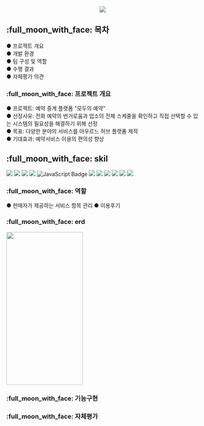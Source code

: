 <div align="center">
    <img src="https://capsule-render.vercel.app/api?type=waving&color=FFEDC9&height=140&section=header&text=RESERVATION&fontSize=40" />
</div>
<h2>
    :full_moon_with_face: 목차
</h2>
<tr>
    ● 프로젝트 개요 <br>
    ● 개발 환경 <br>
    ● 팀 구성 및 역할<br>
    ● 수행 결과<br>
    ● 자체평가 의견<br>
</tr>
<h3>
    :full_moon_with_face: 프로젝트 개요
</h3>
<tr>
    ● 프로젝트: 예약 중계 플랫폼 "모두의 예약"<br>
    ● 선정사유: 전화 예약의 번거로움과 업소의 전체 스케줄을 확인하고 직접 선택할 수 있는 시스템의 필요성을 해결하기 위해 선정<Br>
    ● 목표: 다양한 분야의 서비스를 아우르느 허브 플랫폼 제작<br>
    ● 기대효과: 예약서비스 이용의 편의성 향상 
</tr>
    
<h2>
    :full_moon_with_face: skil
</h2>
<div>
    <img src="https://img.shields.io/badge/java-007396?style=for-the-badge&logo=java&logoColor=white">
    <img src="https://img.shields.io/badge/html5-E34F26?style=for-the-badge&logo=html5&logoColor=white">
    <img src="https://img.shields.io/badge/css-1572B6?style=for-the-badge&logo=css3&logoColor=white">
    <img src="https://img.shields.io/badge/jquery-0769AD?style=for-the-badge&logo=jquery&logoColor=white">
    <img src="https://img.shields.io/badge/JavaScript-F7DF1E?style=for-the-badge&logo=JavaScript&logoColor=white" alt="JavaScript Badge" />
    <img src="https://img.shields.io/badge/spring-6DB33F?style=for-the-badge&logo=spring&logoColor=white">
    <img src="https://img.shields.io/badge/springboot-6DB33F?style=for-the-badge&logo=springboot&logoColor=white">
    <img src="https://img.shields.io/badge/oracle-F80000?style=for-the-badge&logo=oracle&logoColor=white">
    <img src="https://img.shields.io/badge/mysql-4479A1?style=for-the-badge&logo=mysql&logoColor=white">
    <img src="https://img.shields.io/badge/apache tomcat-F8DC75?style=for-the-badge&logo=apachetomcat&logoColor=white">
    <img src="https://img.shields.io/badge/github-181717?style=for-the-badge&logo=github&logoColor=white">
</div>
<h3>
     :full_moon_with_face: 역할
</h3>
<tr>
    ● 판매자가 제공하는 서비스 항목 관리
    ● 이용후기
</tr>
<h3>
    :full_moon_with_face: erd
</h3>
<tr>
<img src="https://github.com/user-attachments/assets/23d341ba-bc62-49dc-8898-1de96b818b30"  width="200" height="400"/>
</tr>
<h3>
    :full_moon_with_face: 기능구현
</h3>
<h3>
    :full_moon_with_face: 자체평가
</h3>






